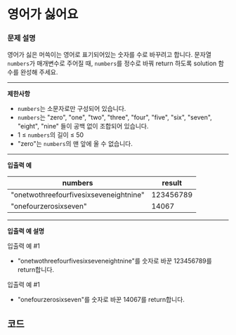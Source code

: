 # 영어가 싫어요

### **문제 설명**

영어가 싫은 머쓱이는 영어로 표기되어있는 숫자를 수로 바꾸려고 합니다. 문자열 `numbers`가 매개변수로 주어질 때, `numbers`를 정수로 바꿔 return 하도록 solution 함수를 완성해 주세요.

***

**제한사항**

* `numbers`는 소문자로만 구성되어 있습니다.
* `numbers`는 "zero", "one", "two", "three", "four", "five", "six", "seven", "eight", "nine" 들이 공백 없이 조합되어 있습니다.
* 1 ≤ `numbers`의 길이 ≤ 50
* "zero"는 `numbers`의 맨 앞에 올 수 없습니다.

***

**입출력 예**

| numbers                                | result    |
| -------------------------------------- | --------- |
| "onetwothreefourfivesixseveneightnine" | 123456789 |
| "onefourzerosixseven"                  | 14067     |

***

**입출력 예 설명**

입출력 예 #1

* "onetwothreefourfivesixseveneightnine"를 숫자로 바꾼 123456789를 return합니다.

입출력 예 #1

* "onefourzerosixseven"를 숫자로 바꾼 14067를 return합니다.



## 코드

```javascript
```
